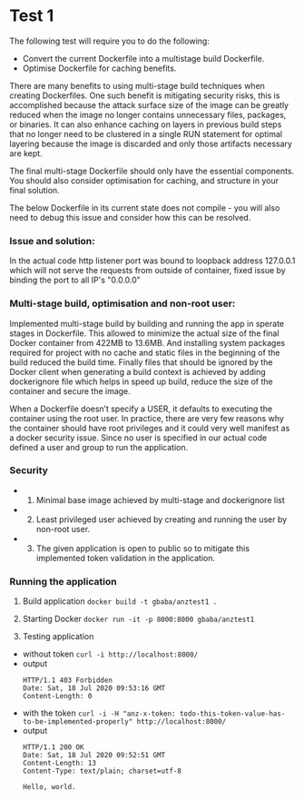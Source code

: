 # Test 1

The following test will require you to do the following:
- Convert the current Dockerfile into a multistage build Dockerfile.
- Optimise Dockerfile for caching benefits.

There are many benefits to using multi-stage build techniques when creating Dockerfiles. One such benefit is mitigating security risks, this is accomplished
because the attack surface size of the image can be greatly reduced when the image no longer contains unnecessary files, packages, or binaries. It can
also enhance caching on layers in previous build steps that no longer need to be clustered in a single RUN statement for optimal layering because the
image is discarded and only those artifacts necessary are kept.

The final multi-stage Dockerfile should only have the essential components. You should also consider optimisation for caching, and structure in your final
solution.

The below Dockerfile in its current state does not compile - you will also need to debug this issue and consider how this can be resolved.


### Issue and solution:
In the actual code http listener port was bound to loopback address 127.0.0.1 which will not serve the requests from outside of container, fixed issue by binding the port to all IP's "0.0.0.0"

### Multi-stage build, optimisation and non-root user:
Implemented multi-stage build by building and running the app in sperate stages in Dockerfile. This allowed to minimize the actual size of the final Docker container from 422MB to 13.6MB. And installing system packages required for project with no cache and static files in the beginning of the build reduced the build time. Finally files that should be ignored by the Docker client when generating a build context is achieved by adding dockerignore file which helps in speed up build, reduce the size of the container and secure the image.

When a Dockerfile doesn’t specify a USER, it defaults to executing the container using the root user. In practice, there are very few reasons why the container should have root privileges and it could very well manifest as a docker security issue. Since no user is specified in our actual code defined a user and group to run the application.

### Security
- 1. Minimal base image achieved by multi-stage and dockerignore list
- 2. Least privileged user achieved by creating and running the user by non-root user.
- 3. The given application is open to public so to mitigate this implemented token validation in the application.

### Running the application

1. Build application
```docker build -t gbaba/anztest1 .```

2. Starting Docker
```docker run -it -p 8000:8000 gbaba/anztest1```

3. Testing application
- without token
```curl -i http://localhost:8000/```
- output
    ```
    HTTP/1.1 403 Forbidden
    Date: Sat, 18 Jul 2020 09:53:16 GMT
    Content-Length: 0

- with the token
```curl -i -H "anz-x-token: todo-this-token-value-has-to-be-implemented-properly" http://localhost:8000/```
- output
    ```
    HTTP/1.1 200 OK
    Date: Sat, 18 Jul 2020 09:52:51 GMT
    Content-Length: 13
    Content-Type: text/plain; charset=utf-8

    Hello, world.
